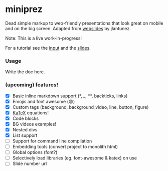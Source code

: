 # miniprez

Dead simple markup to web-friendly presentations that look great on mobile and on the big screen. Adapted from [webslides](https://github.com/jlantunez/webslides) by jlantunez.

Note: This is a live work-in-progress!

For a tutorial see the [input](https://raw.githubusercontent.com/thoppe/miniprez/gh-pages/tutorial.md) and the [slides](https://thoppe.github.io/miniprez/tutorial.html).

### Usage

Write the doc here.

### (upcoming) features!

+ [x] Basic inline markdown support (*, _, **, backticks, links)
+ [x] Emojis and font awesome  (:smile:)
+ [x] Custom tags (background, background_video, line, button, figure)
+ [x] [KaTeX](https://github.com/Khan/KaTeX) equations!
+ [x] Code blocks
+ [x] BG videos examples!
+ [x] Nested divs
+ [x] List support
+ [ ] Support for command line compilation
+ [ ] Embedding tools (convert project to monolith html)
+ [ ] Global options (font?)
+ [ ] Selectively load libraries (eg. font-awesome & katex) on use
+ [ ] Slide number url